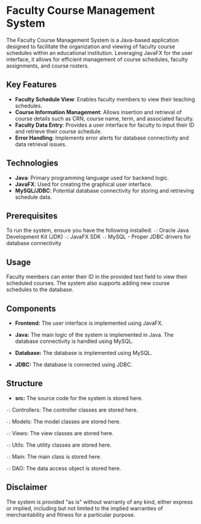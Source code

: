 # Faculty Course Management System

The Faculty Course Management System is a Java-based application designed to facilitate the organization and viewing of faculty course schedules within an educational institution. Leveraging JavaFX for the user interface, it allows for efficient management of course schedules, faculty assignments, and course rosters.

## Key Features

- **Faculty Schedule View**: Enables faculty members to view their teaching schedules.
- **Course Information Management**: Allows insertion and retrieval of course details such as CRN, course name, term, and associated faculty.
- **Faculty Data Entry**: Provides a user interface for faculty to input their ID and retrieve their course schedule.
- **Error Handling**: Implements error alerts for database connectivity and data retrieval issues.

## Technologies

- **Java**: Primary programming language used for backend logic.
- **JavaFX**: Used for creating the graphical user interface.
- **MySQL/JDBC**: Potential database connectivity for storing and retrieving schedule data.

## Prerequisites

To run the system, ensure you have the following installed:
`-`: Oracle Java Development Kit (JDK)
`-`: JavaFX SDK
`-`: MySQL - Proper JDBC drivers for database connectivity

## Usage

Faculty members can enter their ID in the provided text field to view their scheduled courses. The system also supports adding new course schedules to the database.

## Components

- **Frontend:** The user interface is implemented using JavaFX.

- **Java:** The main logic of the system is implemented in Java. The database connectivity is handled using MySQL.

- **Database:** The database is implemented using MySQL.

- **JDBC:** The database is connected using JDBC.

## Structure

- **src:** The source code for the system is stored here.

`-`: Controllers: The controller classes are stored here.

`-`: Models: The model classes are stored here.

`-`: Views: The view classes are stored here.

`-`: Utils: The utility classes are stored here.

`-`: Main: The main class is stored here.

`-`: DAO: The data access object is stored here.

## Disclaimer

The system is provided "as is" without warranty of any kind, either express or implied, including but not limited to the implied warranties of merchantability and fitness for a particular purpose.
